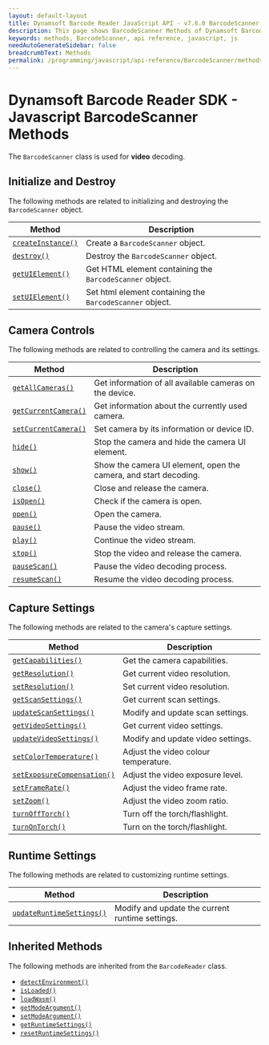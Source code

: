 ```yaml
---
layout: default-layout
title: Dynamsoft Barcode Reader JavaScript API - v7.6.0 BarcodeScanner Methods
description: This page shows BarcodeScanner Methods of Dynamsoft Barcode Reader JavaScript SDK.
keywords: methods, BarcodeScanner, api reference, javascript, js
needAutoGenerateSidebar: false
breadcrumbText: Methods
permalink: /programming/javascript/api-reference/BarcodeScanner/methods/index-v7.6.0.html
---
```



# Dynamsoft Barcode Reader SDK - Javascript  BarcodeScanner Methods

The `BarcodeScanner` class is used for **video** decoding.

## Initialize and Destroy

The following methods are related to initializing and destroying the `BarcodeScanner` object.

| Method               | Description |
|----------------------|-------------|
| [`createInstance()`](initialize-and-destroy.md#createinstance) | Create a  `BarcodeScanner` object. |
| [`destroy()`](initialize-and-destroy.md#destroy) | Destroy the `BarcodeScanner` object. |
| [`getUIElement()`](initialize-and-destroy.md#getuielement) | Get HTML element containing the `BarcodeScanner` object. |
| [`setUIElement()`](initialize-and-destroy.md#setuielement) | Set html element containing the `BarcodeScanner` object. |

## Camera Controls

The following methods are related to controlling the camera and its settings.

| Method               | Description |
|----------------------|-------------|
| [`getAllCameras()`](camera-controls.md#getallcameras) | Get information of all available cameras on the device. |
| [`getCurrentCamera()`](camera-controls.md#getcurrentcamera) | Get information about the currently used camera. |
| [`setCurrentCamera()`](camera-controls.md#setcurrentcamera) | Set camera by its information or device ID. |
| [`hide()`](camera-controls.md#hide) | Stop the camera and hide the camera UI element. |
| [`show()`](camera-controls.md#show) | Show the camera UI element, open the camera, and start decoding. |
| [`close()`](camera-controls.md#close) | Close and release the camera. |
| [`isOpen()`](camera-controls.md#isopen) | Check if the camera is open. |
| [`open()`](camera-controls.md#open) | Open the camera. |
| [`pause()`](camera-controls.md#pause) | Pause the video stream. |
| [`play()`](camera-controls.md#play) | Continue the video stream. |
| [`stop()`](camera-controls.md#stop) | Stop the video and release the camera. |
| [`pauseScan()`](camera-controls.md#pausescan) | Pause the video decoding process. |
| [`resumeScan()`](camera-controls.md#resumescan) | Resume the video decoding process. |

## Capture Settings

The following methods are related to the camera's capture settings.

| Method               | Description |
|----------------------|-------------|
| [`getCapabilities()`](capture-settings.md#getcapabilities) | Get the camera capabilities. |
| [`getResolution()`](capture-settings.md#getresolution) | Get current video resolution. |
| [`setResolution()`](capture-settings.md#setresolution) | Set current video resolution. |
| [`getScanSettings()`](capture-settings.md#getscansettings) | Get current scan settings. |
| [`updateScanSettings()`](capture-settings.md#updatescansettings) | Modify and update scan settings. |
| [`getVideoSettings()`](capture-settings.md#getvideosettings) | Get current video settings. |
| [`updateVideoSettings()`](capture-settings.md#updatevideosettings) | Modify and update video settings. |
| [`setColorTemperature()`](capture-settings.md#setcolortemperature) | Adjust the video colour temperature. |
| [`setExposureCompensation()`](capture-settings.md#setexposurecompensation) | Adjust the video exposure level. |
| [`setFrameRate()`](capture-settings.md#setframerate) | Adjust the video frame rate. |
| [`setZoom()`](capture-settings.md#setzoom) | Adjust the video zoom ratio. |
| [`turnOffTorch()`](capture-settings.md#turnofftorch) | Turn off the torch/flashlight. |
| [`turnOnTorch()`](capture-settings.md#turnontorch) | Turn on the torch/flashlight. |

## Runtime Settings

The following methods are related to customizing runtime settings.

| Method               | Description |
|----------------------|-------------|
| [`updateRuntimeSettings()`](runtime-settings.md#updateruntimesettings.md) | Modify and update the current runtime settings. |

## Inherited Methods

The following methods are inherited from the `BarcodeReader` class.

* [`detectEnvironment()`](../../BarcodeReader/methods/initialize-and-destroy.md#detectenvironment)
* [`isLoaded()`](../../BarcodeReader/methods/initialize-and-destroy.md#isloaded)
* [`loadWasm()`](../../BarcodeReader/methods/initialize-and-destroy.md#loadwasm)
* [`getModeArgument()`](../../BarcodeReader/methods/parameter-and-runtime-settings.md#getmodeargument)
* [`setModeArgument()`](../../BarcodeReader/methods/parameter-and-runtime-settings.md#setmodeargument)
* [`getRuntimeSettings()`](../../BarcodeReader/methods/parameter-and-runtime-settings.md#getruntimesettings)
* [`resetRuntimeSettings()`](../../BarcodeReader/methods/parameter-and-runtime-settings.md#resetruntimesettings)
